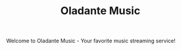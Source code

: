 <!DOCTYPE html>
<html lang="en">
<head>
    <meta charset="UTF-8">
    <meta name="viewport" content="width=device-width, initial-scale=1.0">
    <title>Oladante Music</title>
    <link rel="stylesheet" href="styles.css">
</head>
<body>
    <header>
        <h1>Oladante Music</h1>
    </header>
    <main>
        <p>Welcome to Oladante Music - Your favorite music streaming service!</p>
    </main>
</body>
</html>
